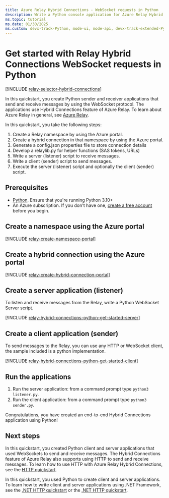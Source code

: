 ```yaml
---
title: Azure Relay Hybrid Connections - WebSocket requests in Python
description: Write a Python console application for Azure Relay Hybrid Connections WebSocket requests.
ms.topic: tutorial
ms.date: 01/30/2025
ms.custom: devx-track-Python, mode-ui, mode-api, devx-track-extended-Python
---
```


# Get started with Relay Hybrid Connections WebSocket requests in Python

[!INCLUDE [relay-selector-hybrid-connections](./includes/relay-selector-hybrid-connections.md)]

In this quickstart, you create Python sender and receiver applications that send and receive messages by using the WebSocket protocol. The applications use Hybrid Connections feature of Azure Relay. To learn about Azure Relay in general, see [Azure Relay](relay-what-is-it.md). 

In this quickstart, you take the following steps:

1. Create a Relay namespace by using the Azure portal.
1. Create a hybrid connection in that namespace by using the Azure portal.
1. Generate a config.json properties file to store connection details
1. Develop a relaylib.py for helper functions (SAS tokens, URLs)
1. Write a server (listener) script to receive messages.
1. Write a client (sender) script to send messages.
1. Execute the server (listener) script and optionally the client (sender) script.

## Prerequisites
- [Python](https://www.python.org/). Ensure that you're running Python 3.10+
- An Azure subscription. If you don't have one, [create a free account](https://azure.microsoft.com/pricing/purchase-options/azure-account?cid=msft_learn) before you begin.

## Create a namespace using the Azure portal
[!INCLUDE [relay-create-namespace-portal](./includes/relay-create-namespace-portal.md)]

## Create a hybrid connection using the Azure portal
[!INCLUDE [relay-create-hybrid-connection-portal](./includes/relay-create-hybrid-connection-portal.md)]

## Create a server application (listener)
To listen and receive messages from the Relay, write a Python WebSocket Server script.

[!INCLUDE [relay-hybrid-connections-python-get-started-server](./includes/relay-hybrid-connections-websocket-requests-python-get-started-server.md)]

## Create a client application (sender)

To send messages to the Relay, you can use any HTTP or WebSocket client, the sample included is a python implementation.

[!INCLUDE [relay-hybrid-connections-python-get-started-client](./includes/relay-hybrid-connections-websocket-requests-python-get-started-client.md)]

## Run the applications

1. Run the server application: from a command prompt type `python3 listener.py`.
2. Run the client application: from a command prompt type `python3 sender.py`.

Congratulations, you have created an end-to-end Hybrid Connections application using Python!

## Next steps
In this quickstart, you created Python client and server applications that used WebSockets to send and receive messages. The Hybrid Connections feature of Azure Relay also supports using HTTP to send and receive messages. To learn how to use HTTP with Azure Relay Hybrid Connections, see the [HTTP quickstart](relay-hybrid-connections-node-get-started.md).

In this quickstart, you used Python to create client and server applications. To learn how to write client and server applications using .NET Framework, see the [.NET HTTP quickstart](relay-hybrid-connections-dotnet-get-started.md) or the [.NET HTTP quickstart](relay-hybrid-connections-http-requests-dotnet-get-started.md).
